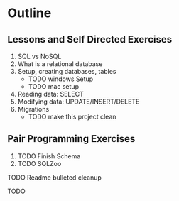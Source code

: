# Outline

## Lessons and Self Directed Exercises

1. SQL vs NoSQL
1. What is a relational database
1. Setup, creating databases, tables
    - TODO windows Setup
    - TODO mac setup
1. Reading data: SELECT
1. Modifying data: UPDATE/INSERT/DELETE
1. Migrations
    - TODO make this project clean

## Pair Programming Exercises

1. TODO Finish Schema
1. TODO SQLZoo

TODO Readme bulleted cleanup

TODO
